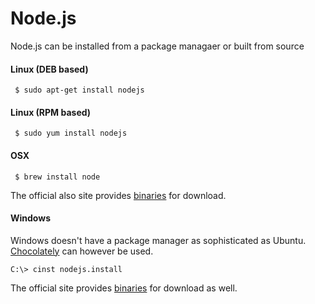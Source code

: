 # Node.js
Node.js can be installed from a package managaer or built from source

#### Linux (DEB based)

     $ sudo apt-get install nodejs

#### Linux (RPM based)
     
     $ sudo yum install nodejs


#### OSX

     $ brew install node

The official also site provides [binaries](http://nodejs.org/download/) for download.

#### Windows
Windows doesn't have a package manager as sophisticated as Ubuntu. [Chocolately](http://chocolatey.org/) can however be used.

    C:\> cinst nodejs.install
	
The official site provides [binaries](http://nodejs.org/download/) for download as well.
